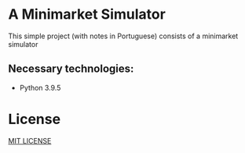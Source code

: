 # A Minimarket Simulator

This simple project (with notes in Portuguese) consists of a minimarket simulator
## Necessary technologies:
  - Python 3.9.5  

# License
[MIT LICENSE](LICENSE)